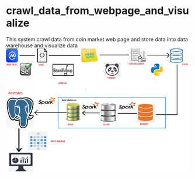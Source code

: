 # crawl_data_from_webpage_and_visualize
This system crawl data from coin market web page and store data into data warehouse and visualize data
<img title="arcitecture" alt="Alt text" src="work-flow.png">
